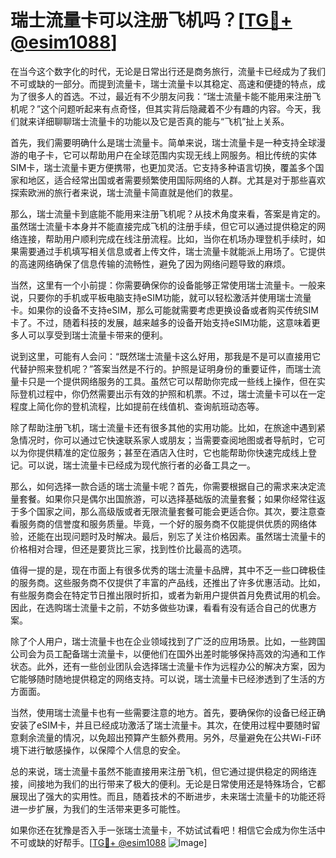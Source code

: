 # 瑞士流量卡可以注册飞机吗？[[TG💪+ @esim1088](https://t.me/s/esim1088)]

在当今这个数字化的时代，无论是日常出行还是商务旅行，流量卡已经成为了我们不可或缺的一部分。而提到流量卡，瑞士流量卡以其稳定、高速和便捷的特点，成为了很多人的首选。不过，最近有不少朋友问我：“瑞士流量卡能不能用来注册飞机呢？”这个问题听起来有点奇怪，但其实背后隐藏着不少有趣的内容。今天，我们就来详细聊聊瑞士流量卡的功能以及它是否真的能与“飞机”扯上关系。

首先，我们需要明确什么是瑞士流量卡。简单来说，瑞士流量卡是一种支持全球漫游的电子卡，它可以帮助用户在全球范围内实现无线上网服务。相比传统的实体SIM卡，瑞士流量卡更方便携带，也更加灵活。它支持多种语言切换，覆盖多个国家和地区，适合经常出国或者需要频繁使用国际网络的人群。尤其是对于那些喜欢探索欧洲的旅行者来说，瑞士流量卡简直就是他们的救星。

那么，瑞士流量卡到底能不能用来注册飞机呢？从技术角度来看，答案是肯定的。虽然瑞士流量卡本身并不能直接完成飞机的注册手续，但它可以通过提供稳定的网络连接，帮助用户顺利完成在线注册流程。比如，当你在机场办理登机手续时，如果需要通过手机填写相关信息或者上传文件，瑞士流量卡就能派上用场了。它提供的高速网络确保了信息传输的流畅性，避免了因为网络问题导致的麻烦。

当然，这里有一个小前提：你需要确保你的设备能够正常使用瑞士流量卡。一般来说，只要你的手机或平板电脑支持eSIM功能，就可以轻松激活并使用瑞士流量卡。如果你的设备不支持eSIM，那么可能就需要考虑更换设备或者购买传统SIM卡了。不过，随着科技的发展，越来越多的设备开始支持eSIM功能，这意味着更多人可以享受到瑞士流量卡带来的便利。

说到这里，可能有人会问：“既然瑞士流量卡这么好用，那我是不是可以直接用它代替护照来登机呢？”答案当然是不行的。护照是证明身份的重要证件，而瑞士流量卡只是一个提供网络服务的工具。虽然它可以帮助你完成一些线上操作，但在实际登机过程中，你仍然需要出示有效的护照和机票。不过，瑞士流量卡可以在一定程度上简化你的登机流程，比如提前在线值机、查询航班动态等。

除了帮助注册飞机，瑞士流量卡还有很多其他的实用功能。比如，在旅途中遇到紧急情况时，你可以通过它快速联系家人或朋友；当需要查阅地图或者导航时，它可以为你提供精准的定位服务；甚至在酒店入住时，它也能帮助你快速完成线上登记。可以说，瑞士流量卡已经成为现代旅行者的必备工具之一。

那么，如何选择一款合适的瑞士流量卡呢？首先，你需要根据自己的需求来决定流量套餐。如果你只是偶尔出国旅游，可以选择基础版的流量套餐；如果你经常往返于多个国家之间，那么高级版或者无限流量套餐可能会更适合你。其次，要注意查看服务商的信誉度和服务质量。毕竟，一个好的服务商不仅能提供优质的网络体验，还能在出现问题时及时解决。最后，别忘了关注价格因素。虽然瑞士流量卡的价格相对合理，但还是要货比三家，找到性价比最高的选项。

值得一提的是，现在市面上有很多优秀的瑞士流量卡品牌，其中不乏一些口碑极佳的服务商。这些服务商不仅提供了丰富的产品线，还推出了许多优惠活动。比如，有些服务商会在特定节日推出限时折扣，或者为新用户提供首月免费试用的机会。因此，在选购瑞士流量卡之前，不妨多做些功课，看看有没有适合自己的优惠方案。

除了个人用户，瑞士流量卡也在企业领域找到了广泛的应用场景。比如，一些跨国公司会为员工配备瑞士流量卡，以便他们在国外出差时能够保持高效的沟通和工作状态。此外，还有一些创业团队会选择瑞士流量卡作为远程办公的解决方案，因为它能够随时随地提供稳定的网络支持。可以说，瑞士流量卡已经渗透到了生活的方方面面。

当然，使用瑞士流量卡也有一些需要注意的地方。首先，要确保你的设备已经正确安装了eSIM卡，并且已经成功激活了瑞士流量卡。其次，在使用过程中要随时留意剩余流量的情况，以免超出预算产生额外费用。另外，尽量避免在公共Wi-Fi环境下进行敏感操作，以保障个人信息的安全。

总的来说，瑞士流量卡虽然不能直接用来注册飞机，但它通过提供稳定的网络连接，间接地为我们的出行带来了极大的便利。无论是日常使用还是特殊场合，它都展现出了强大的实用性。而且，随着技术的不断进步，未来瑞士流量卡的功能还将进一步扩展，为我们的生活带来更多可能性。

如果你还在犹豫是否入手一张瑞士流量卡，不妨试试看吧！相信它会成为你生活中不可或缺的好帮手。[[TG💪+ @esim1088](https://t.me/s/esim1088) ![Image](https://i.postimg.cc/4NQfJmqS/Snipaste-2025-05-13-00-14-12.png)]